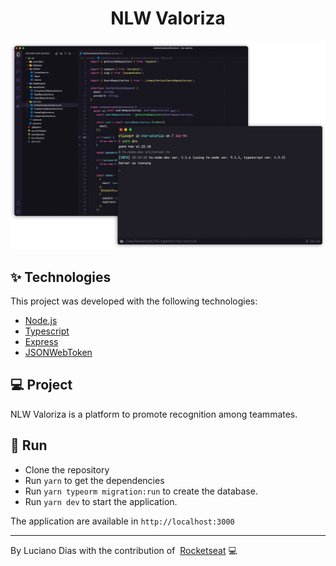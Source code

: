 <h1 align="center">NLW Valoriza</h1>

<p align="center">
  <img alt="Preview" src="./.github/preview.png">
</p>

## ✨ Technologies

This project was developed with the following technologies:

- [Node.js](https://nodejs.org/en/)
- [Typescript](https://www.typescriptlang.org/)
- [Express](https://expressjs.com/pt-br/)
- [JSONWebToken](https://github.com/auth0/node-jsonwebtoken#readme)

## 💻 Project

NLW Valoriza is a platform to promote recognition among teammates.

## 🚀 Run

- Clone the repository
- Run `yarn` to get the dependencies
- Run `yarn typeorm migration:run` to create the database.
- Run `yarn dev` to start the application.

The application are available in `http://localhost:3000`

---
By Luciano Dias with the contribution of &nbsp;[Rocketseat](https://github.com/rocketseat-education) 💻